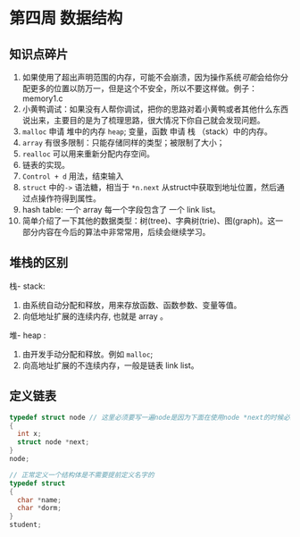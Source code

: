 # 第四周 数据结构

## 知识点碎片

1. 如果使用了超出声明范围的内存，可能不会崩溃，因为操作系统*可能*会给你分配更多的位置以防万一，但是这个不安全，所以不要这样做。例子：memory1.c
2. 小黄鸭调试：如果没有人帮你调试，把你的思路对着小黄鸭或者其他什么东西说出来，主要目的是为了梳理思路，很大情况下你自己就会发现问题。
3. `malloc` 申请 堆中的内存 `heap`; 变量，函数 申请 栈 （stack）中的内存。
4. `array` 有很多限制：只能存储同样的类型；被限制了大小；
5. `realloc` 可以用来重新分配内存空间。
6. 链表的实现。
7. `Control + d` 用法，结束输入
8. `struct` 中的`->` 语法糖，相当于 `*n.next` 从struct中获取到地址位置，然后通过点操作符得到属性。
9. hash table: 一个 array 每一个字段包含了 一个 link list。
10. 简单介绍了一下其他的数据类型：树(tree)、字典树(trie)、图(graph)。这一部分内容在今后的算法中非常常用，后续会继续学习。

## 堆栈的区别

栈- stack: 

1. 由系统自动分配和释放，用来存放函数、函数参数、变量等值。
2. 向低地址扩展的连续内存, 也就是 array 。


堆- heap : 

1. 由开发手动分配和释放。例如 `malloc`;
2. 向高地址扩展的不连续内存，一般是链表 link list。

## 定义链表

```c
typedef struct node // 这里必须要写一遍node是因为下面在使用node *next的时候必须提前声明过才能用。这个类似前面写的调用方法的上移操作。
{
  int x;
  struct node *next;
}
node;
```

```c
// 正常定义一个结构体是不需要提前定义名字的
typedef struct
{
  char *name;
  char *dorm;
}
student;
```
